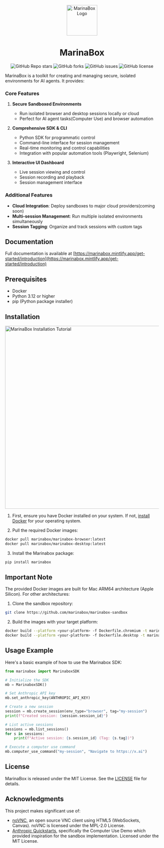 <div align="center">
  <img src="frontend/public/logo.svg" alt="MarinaBox Logo" width="100" height="100" />
  <h1>MarinaBox</h1>
  
  <p>
    <img alt="GitHub Repo stars" src="https://img.shields.io/github/stars/marinabox/marinabox?style=flat-square&logo=github">
    <img alt="GitHub forks" src="https://img.shields.io/github/forks/marinabox/marinabox?style=flat-square&logo=github">
    <img alt="GitHub issues" src="https://img.shields.io/github/issues/marinabox/marinabox?style=flat-square&logo=github">
    <img alt="GitHub license" src="https://img.shields.io/github/license/marinabox/marinabox?style=flat-square&logo=github">
  </p>
</div>

MarinaBox is a toolkit for creating and managing secure, isolated environments for AI agents. It provides:

### Core Features

1. **Secure Sandboxed Environments**
   - Run isolated browser and desktop sessions locally or cloud
   - Perfect for AI agent tasks(Computer Use) and browser automation

2. **Comprehensive SDK & CLI**
   - Python SDK for programmatic control
   - Command-line interface for session management
   - Real-time monitoring and control capabilities
   - Integration with popular automation tools (Playwright, Selenium)

3. **Interactive UI Dashboard**
   - Live session viewing and control
   - Session recording and playback
   - Session management interface

### Additional Features

- **Cloud Integration**: Deploy sandboxes to major cloud providers(coming soon)
- **Multi-session Management**: Run multiple isolated environments simultaneously
- **Session Tagging**: Organize and track sessions with custom tags

## Documentation

Full documentation is available at [https://marinabox.mintlify.app/get-started/introduction](https://marinabox.mintlify.app/get-started/introduction)

## Prerequisites

- Docker
- Python 3.12 or higher
- pip (Python package installer)

## Installation

<a href="https://www.youtube.com/watch?v=kURXKpFtTKM">
  <img src="https://img.youtube.com/vi/kURXKpFtTKM/maxresdefault.jpg" alt="MarinaBox Installation Tutorial" width="600"/>
</a>

1. First, ensure you have Docker installed on your system. If not, [install Docker](https://docs.docker.com/get-docker/) for your operating system.

2. Pull the required Docker images:
```bash
docker pull marinabox/marinabox-browser:latest
docker pull marinabox/marinabox-desktop:latest
```

3. Install the Marinabox package:
```bash
pip install marinabox
```

## Important Note

The provided Docker images are built for Mac ARM64 architecture (Apple Silicon). For other architectures:

1. Clone the sandbox repository:
```bash
git clone https://github.com/marinabox/marinabox-sandbox
```

2. Build the images with your target platform:
```bash
docker build --platform <your-platform> -f Dockerfile.chromium -t marinabox/marinabox-browser .
docker build --platform <your-platform> -f Dockerfile.desktop -t marinabox/marinabox-desktop .
```


## Usage Example

Here's a basic example of how to use the Marinabox SDK:

```python
from marinabox import MarinaboxSDK

# Initialize the SDK
mb = MarinaboxSDK()

# Set Anthropic API key
mb.set_anthropic_key(ANTHROPIC_API_KEY)

# Create a new session
session = mb.create_session(env_type="browser", tag="my-session")
print(f"Created session: {session.session_id}")

# List active sessions
sessions = mb.list_sessions()
for s in sessions:
    print(f"Active session: {s.session_id} (Tag: {s.tag})")

# Execute a computer use command
mb.computer_use_command("my-session", "Navigate to https://x.ai")

```

## License

MarinaBox is released under the MIT License. See the [LICENSE](LICENSE) file for details.

## Acknowledgments

This project makes significant use of:
- [noVNC](https://github.com/novnc/noVNC), an open source VNC client using HTML5 (WebSockets, Canvas). noVNC is licensed under the MPL-2.0 License.
- [Anthropic Quickstarts](https://github.com/anthropics/anthropic-quickstarts), specifically the Computer Use Demo which provided inspiration for the sandbox implementation. Licensed under the MIT License.
